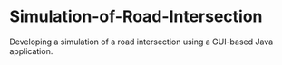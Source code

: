 # Simulation-of-Road-Intersection
Developing a simulation of a road intersection using a GUI-based Java application. 

